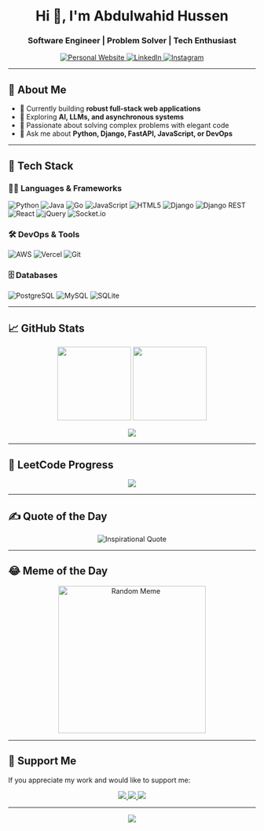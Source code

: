 <!-- Profile Banner -->
<h1 align="center">Hi 👋, I'm Abdulwahid Hussen</h1>
<h3 align="center">Software Engineer | Problem Solver | Tech Enthusiast</h3>

<p align="center">
  <a href="https://www.abdulwahid.tech" target="_blank">
    <img src="https://img.shields.io/badge/Portfolio-Abdulwahid.tech-blueviolet?style=for-the-badge&logo=web&logoColor=white" alt="Personal Website">
  </a>
  <a href="https://linkedin.com/in/AbdulwahidHussen" target="_blank">
    <img src="https://img.shields.io/badge/LinkedIn-AbdulwahidHussen-0077B5?style=for-the-badge&logo=linkedin&logoColor=white" alt="LinkedIn">
  </a>
  <a href="https://instagram.com/Alien11d" target="_blank">
    <img src="https://img.shields.io/badge/Instagram-%40Alien11d-E4405F?style=for-the-badge&logo=instagram&logoColor=white" alt="Instagram">
  </a>
</p>

---

## 🚀 About Me

- 🔭 Currently building **robust full-stack web applications**
- 🌱 Exploring **AI, LLMs, and asynchronous systems**
- 🧠 Passionate about solving complex problems with elegant code
- 💬 Ask me about **Python, Django, FastAPI, JavaScript, or DevOps**

---

## 🧰 Tech Stack

### 👨‍💻 Languages & Frameworks
![Python](https://img.shields.io/badge/Python-3670A0?style=flat-square&logo=python&logoColor=ffdd54)
![Java](https://img.shields.io/badge/Java-ED8B00?style=flat-square&logo=openjdk&logoColor=white)
![Go](https://img.shields.io/badge/Go-00ADD8?style=flat-square&logo=go&logoColor=white)
![JavaScript](https://img.shields.io/badge/JavaScript-F7DF1E?style=flat-square&logo=javascript&logoColor=black)
![HTML5](https://img.shields.io/badge/HTML5-E34F26?style=flat-square&logo=html5&logoColor=white)
![Django](https://img.shields.io/badge/Django-092E20?style=flat-square&logo=django&logoColor=white)
![Django REST](https://img.shields.io/badge/Django--REST-ff1709?style=flat-square&logo=django&logoColor=white)
![React](https://img.shields.io/badge/React-20232a?style=flat-square&logo=react&logoColor=61DAFB)
![jQuery](https://img.shields.io/badge/jQuery-0769AD?style=flat-square&logo=jquery&logoColor=white)
![Socket.io](https://img.shields.io/badge/Socket.io-000000?style=flat-square&logo=socket.io)

### 🛠️ DevOps & Tools
![AWS](https://img.shields.io/badge/AWS-FF9900?style=flat-square&logo=amazon-aws&logoColor=white)
![Vercel](https://img.shields.io/badge/Vercel-000000?style=flat-square&logo=vercel&logoColor=white)
![Git](https://img.shields.io/badge/Git-F05032?style=flat-square&logo=git&logoColor=white)

### 🗄️ Databases
![PostgreSQL](https://img.shields.io/badge/PostgreSQL-316192?style=flat-square&logo=postgresql&logoColor=white)
![MySQL](https://img.shields.io/badge/MySQL-00000F?style=flat-square&logo=mysql&logoColor=white)
![SQLite](https://img.shields.io/badge/SQLite-07405E?style=flat-square&logo=sqlite&logoColor=white)

---

## 📈 GitHub Stats

<p align="center">
  <img src="https://github-readme-stats.vercel.app/api?username=AbdulwahidHusein&theme=radical&show_icons=true&count_private=true&hide_border=true" height="150"/>
  <img src="https://github-readme-streak-stats.herokuapp.com/?user=AbdulwahidHusein&theme=radical&hide_border=true" height="150"/>
</p>

<p align="center">
  <img src="https://github-readme-stats.vercel.app/api/top-langs/?username=AbdulwahidHusein&layout=compact&theme=radical&hide_border=true"/>
</p>

---

## 🧠 LeetCode Progress

<p align="center">
  <img src="https://leetcode.card.workers.dev/AbdulwahidHussen?theme=unicorn&font=baloo"/>
</p>

---

## ✍️ Quote of the Day

<p align="center">
  <img src="https://zenquotes.io/api/image" alt="Inspirational Quote"/>
</p>

---

## 😂 Meme of the Day

<p align="center">
  <img src="https://api.memegen.link/images/ds/small_file/high_quality.png" alt="Random Meme" height="300px"/>
</p>

---

## 💖 Support Me

If you appreciate my work and would like to support me:

<p align="center">
  <a href="https://buymeacoffee.com/" target="_blank">
    <img src="https://img.shields.io/badge/Buy%20Me%20a%20Coffee-ffdd00?style=for-the-badge&logo=buy-me-a-coffee&logoColor=black"/>
  </a>
  <a href="https://paypal.com" target="_blank">
    <img src="https://img.shields.io/badge/PayPal-00457C?style=for-the-badge&logo=paypal&logoColor=white"/>
  </a>
  <a href="https://patreon.com/petrion" target="_blank">
    <img src="https://img.shields.io/badge/Patreon-F96854?style=for-the-badge&logo=patreon&logoColor=white"/>
  </a>
</p>

---

<p align="center">
  <img src="https://visitcount.itsvg.in/api?id=AbdulwahidHusein&icon=0&color=0"/>
</p>

<!-- Created with love by Abdulwahid using GPRM (https://gprm.itsvg.in) -->
